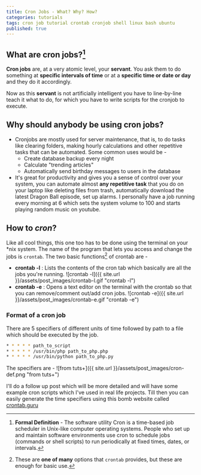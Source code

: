 ```yaml
---
title: Cron Jobs - What? Why? How?
categories: tutorials
tags: cron job tutorial crontab cronjob shell linux bash ubuntu
published: true
---
```

## What are cron jobs?[^1]

**Cron jobs** are, at a very atomic level, your **servant**. You ask them to do something at **specific 
intervals of time** or at a **specific time or date or day** and they do it accordingly.  
 
Now as this **servant** is not artificially intelligent you have to line-by-line
 teach it what to do, for which you have to write scripts for the cronjob to execute.

## Why should anybody be using cron jobs?

* Cronjobs are mostly used for server maintenance, that is, to do tasks like clearing folders, 
making hourly calculations and other repetitive tasks that can be automated. Some common uses would be -
  * Create database backup every night
  * Calculate "trending articles" 
  * Automatically send birthday messages to users in the database
* It's great for productivity and gives you a sense of control over your system, you can automate almost **any 
repetitive task** that you do on your laptop like deleting files from trash, automatically download the latest Dragon Ball episode, set up alarms. I personally
have a job running every morning at 6 which sets the system volume to 100 and starts playing random music on youtube.

## How to *cron*?

Like all cool things, this one too has to be done using the terminal on your *nix system. The name of the program
that lets you access and change the jobs is `crontab`. The two basic functions[^2] of crontab are - 
- **crontab -l** : Lists the contents of the cron tab which basically are all the jobs you're running.
![crontab -l]({{ site.url }}/assets/post_images/crontab-l.gif "crontab -l")
- **crontab -e** : Opens a text editor on the terminal with the crontab so that you 
can remove/comment out/add cron jobs.
![crontab -e]({{ site.url }}/assets/post_images/crontab-e.gif "crontab -e")

### **Format of a cron job**

There are 5 specifiers of different units of time followed by path to a file which should
be executed by the job. 
~~~bash
* * * * * path_to_script
* * * * * /usr/bin/php path_to_php.php
* * * * * /usr/bin/python path_to_php.py
~~~
The specifiers are - 
![from tuts+]({{ site.url }}/assets/post_images/cron-def.png "from tuts+")

I'll do a follow up post which will be more detailed and will have some example cron scripts
which I've used in real life projects. Till then you can easily generate the time
specifiers using this bomb website called <a href="https://crontab.guru/" target="_blank">crontab.guru</a>

  


[^1]: **Formal Definition** - The software utility Cron is a time-based job scheduler in Unix-like computer operating systems. People who set up and maintain software environments use cron to schedule jobs (commands or shell scripts) to run periodically at fixed times, dates, or intervals.
[^2]: These are **one of many** options that `crontab` provides, but these are enough for basic use.  